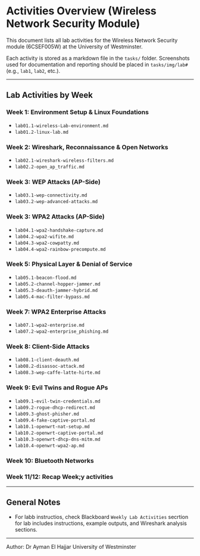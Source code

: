 # Activities Overview (Wireless Network Security Module)

This document lists all lab activities for the Wireless Network Security module (6CSEF005W) at the University of Westminster.

Each activity is stored as a markdown file in the `tasks/` folder. Screenshots used for documentation and reporting should be placed in `tasks/img/lab#` (e.g., `lab1`, `lab2`, etc.).

---

## Lab Activities by Week

### Week 1: Environment Setup & Linux Foundations

* `lab01.1-wireless-Lab-environment.md`
* `lab01.2-linux-lab.md`

### Week 2: Wireshark, Reconnaissance & Open Networks

* `lab02.1-wireshark-wireless-filters.md`
* `lab02.2-open_ap_traffic.md`

### Week 3: WEP Attacks (AP-Side)

* `lab03.1-wep-connectivity.md`
* `lab03.2-wep-advanced-attacks.md`

### Week 3: WPA2 Attacks (AP-Side)

* `lab04.1-wpa2-handshake-capture.md`
* `lab04.2-wpa2-wifite.md`
* `lab04.3-wpa2-cowpatty.md`
* `lab04.4-wpa2-rainbow-precompute.md`

### Week 5: Physical Layer & Denial of Service
* `lab05.1-beacon-flood.md`
* `lab05.2-channel-hopper-jammer.md`
* `lab05.3-deauth-jammer-hybrid.md`
* `lab05.4-mac-filter-bypass.md`


### Week 7: WPA2 Enterprise Attacks

* `lab07.1-wpa2-enterprise.md`
* `lab07.2-wpa2-enterprise_phishing.md`

### Week 8: Client-Side Attacks

* `lab08.1-client-deauth.md`
* `lab08.2-disassoc-attack.md`
* `lab08.3-wep-caffe-latte-hirte.md`

### Week 9: Evil Twins and Rogue APs

* `lab09.1-evil-twin-credentials.md`
* `lab09.2-rogue-dhcp-redirect.md`
* `lab09.3-ghost-phisher.md`
* `lab09.4-fake-captive-portal.md`
* `lab10.1-openwrt-nat-setup.md`
* `lab10.2-openwrt-captive-portal.md`
* `lab10.3-openwrt-dhcp-dns-mitm.md`
* `lab10.4-openwrt-wpa2-ap.md`

### Week 10: Bluetooth Networks



### Week 11/12: Recap Week;y activities


---

## General Notes

* For labb instructios, check Blackboard `Weekly Lab Activities` secrtion for lab includes instructions, example outputs, and Wireshark analysis sections.

---

Author: Dr Ayman El Hajjar
University of Westminster
